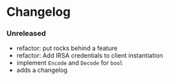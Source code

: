 # Changelog

### Unreleased

- refactor: put rocks behind a feature
- refactor: Add IRSA credentials to client instantiation
- implement `Encode` and `Decode` for `bool`
- adds a changelog
